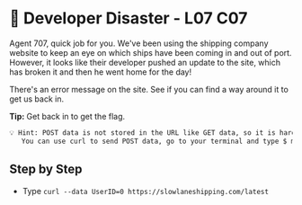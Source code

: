 # 📄 Developer Disaster - L07 C07

Agent 707, quick job for you. We've been using the shipping company website to keep an eye on which ships have been coming in and out of port. However, it looks like their developer pushed an update to the site, which has broken it and then he went home for the day!

There's an error message on the site. See if you can find a way around it to get us back in.

**Tip:** Get back in to get the flag.

```txt
💡 Hint: POST data is not stored in the URL like GET data, so it is harder to work with.
   You can use curl to send POST data, go to your terminal and type $ man curl for more information.
```

## Step by Step

- Type `curl --data UserID=0 https://slowlaneshipping.com/latest`
